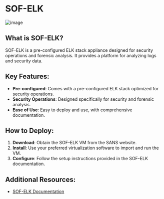 # SOF-ELK
![image](https://github.com/phantom0004/elk-stack-tools/assets/42916447/0b97b662-d21b-410e-93f6-a99622b25775)

## What is SOF-ELK?
SOF-ELK is a pre-configured ELK stack appliance designed for security operations and forensic analysis. It provides a platform for analyzing logs and security data.

## Key Features:
- **Pre-configured**: Comes with a pre-configured ELK stack optimized for security operations.
- **Security Operations**: Designed specifically for security and forensic analysis.
- **Ease of Use**: Easy to deploy and use, with comprehensive documentation.

## How to Deploy:
1. **Download**: Obtain the SOF-ELK VM from the SANS website.
2. **Install**: Use your preferred virtualization software to import and run the VM.
3. **Configure**: Follow the setup instructions provided in the SOF-ELK documentation.

## Additional Resources:
- [SOF-ELK Documentation](https://github.com/philhagen/sof-elk)
